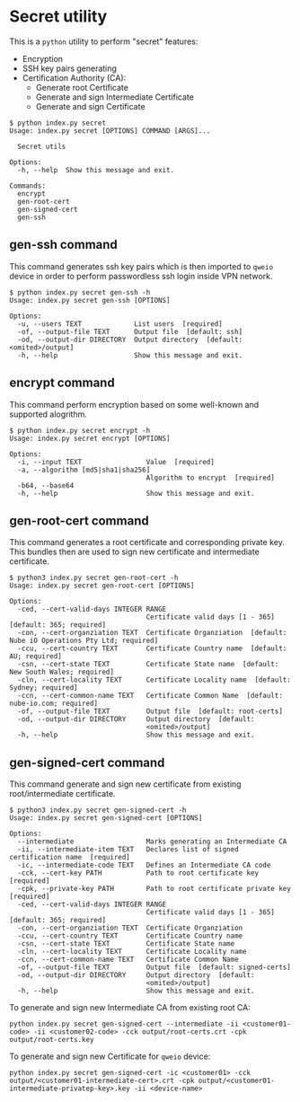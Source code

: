 # Secret utility

This is a `python` utility to perform "secret" features: 
 - Encryption
 - SSH key pairs generating
 - Certification Authority (CA):
   - Generate root Certificate
   - Generate and sign Intermediate Certificate
   - Generate and sign Certificate

```
$ python index.py secret
Usage: index.py secret [OPTIONS] COMMAND [ARGS]...

  Secret utils

Options:
  -h, --help  Show this message and exit.

Commands:
  encrypt
  gen-root-cert
  gen-signed-cert
  gen-ssh
```

## **gen-ssh** command

This command generates ssh key pairs which is then imported to `qweio` device in order to perform passwordless ssh login inside VPN network.
```
$ python index.py secret gen-ssh -h
Usage: index.py secret gen-ssh [OPTIONS]

Options:
  -u, --users TEXT             List users  [required]
  -of, --output-file TEXT      Output file  [default: ssh]
  -od, --output-dir DIRECTORY  Output directory  [default: <omited>/output]
  -h, --help                   Show this message and exit.
```

## **encrypt** command

This command perform encryption based on some well-known and supported alogrithm.
```
$ python index.py secret encrypt -h
Usage: index.py secret encrypt [OPTIONS]

Options:
  -i, --input TEXT                Value  [required]
  -a, --algorithm [md5|sha1|sha256]
                                  Algorithm to encrypt  [required]
  -b64, --base64
  -h, --help                      Show this message and exit.
```

## **gen-root-cert** command

This command generates a root certificate and corresponding private key. This bundles then are used to sign new certificate and intermediate certificate.
```
$ python3 index.py secret gen-root-cert -h
Usage: index.py secret gen-root-cert [OPTIONS]

Options:
  -ced, --cert-valid-days INTEGER RANGE
                                  Certificate valid days [1 - 365]  [default: 365; required]
  -con, --cert-organziation TEXT  Certificate Organziation  [default: Nube iO Operations Pty Ltd; required]
  -ccu, --cert-country TEXT       Certificate Country name  [default: AU; required]
  -csn, --cert-state TEXT         Certificate State name  [default: New South Wales; required]
  -cln, --cert-locality TEXT      Certificate Locality name  [default: Sydney; required]
  -ccn, --cert-common-name TEXT   Certificate Common Name  [default: nube-io.com; required]
  -of, --output-file TEXT         Output file  [default: root-certs]
  -od, --output-dir DIRECTORY     Output directory  [default:
                                  <omited>/output]
  -h, --help                      Show this message and exit.
```

## **gen-signed-cert** command

This command generate and sign new certificate from existing root/intermediate certificate.
```
$ python3 index.py secret gen-signed-cert -h
Usage: index.py secret gen-signed-cert [OPTIONS]

Options:
  --intermediate                  Marks generating an Intermediate CA
  -ii, --intermediate-item TEXT   Declares list of signed certification name  [required]
  -ic, --intermediate-code TEXT   Defines an Intermediate CA code
  -cck, --cert-key PATH           Path to root certificate key  [required]
  -cpk, --private-key PATH        Path to root certificate private key  [required]
  -ced, --cert-valid-days INTEGER RANGE
                                  Certificate valid days [1 - 365]  [default: 365; required]
  -con, --cert-organziation TEXT  Certificate Organziation
  -ccu, --cert-country TEXT       Certificate Country name
  -csn, --cert-state TEXT         Certificate State name
  -cln, --cert-locality TEXT      Certificate Locality name
  -ccn, --cert-common-name TEXT   Certificate Common Name
  -of, --output-file TEXT         Output file  [default: signed-certs]
  -od, --output-dir DIRECTORY     Output directory  [default:
                                  <omited>/output]
  -h, --help                      Show this message and exit.
```

To generate and sign new Intermediate CA from existing root CA:
```
python index.py secret gen-signed-cert --intermediate -ii <customer01-code> -ii <customer02-code> -cck output/root-certs.crt -cpk output/root-certs.key
```
To generate and sign new Certificate for `qweio` device:
```
python index.py secret gen-signed-cert -ic <customer01> -cck output/<customer01-intermediate-cert>.crt -cpk output/<customer01-intermediate-privatep-key>.key -ii <device-name>
```
